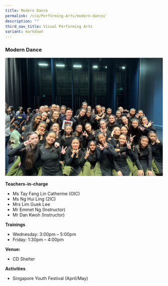 ```yaml
---
title: Modern Dance
permalink: /cca/Performing-Arts/modern-dance/
description: ""
third_nav_title: Visual Performing Arts
variant: markdown
---
```

### Modern Dance

<img src="/images/FESTIVO.jpg" style="width:80%,align:left">


**Teachers-in-charge**

*   Ms Tay Fang Lin Catherine (OIC)
*   Ms Ng Hui Ling (2IC)
*   Mrs Lim Guek Lee
*   Mr Emmet Ng (Instructor)
*   Mr Dan Kwoh (Instructor)


**Trainings**

*   Wednesday: 3:00pm – 5:00pm
*   Friday: 1:30pm – 4:00pm

**Venue:**

*   CD Shelter

**Activities**

* Singapore Youth Festival (April/May)